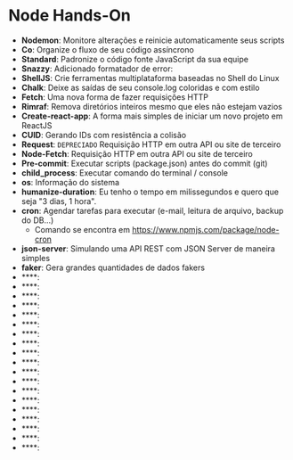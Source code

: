 # Node Hands-On

- **Nodemon**: Monitore alterações e reinicie automaticamente seus scripts
- **Co**: Organize o fluxo de seu código assíncrono
- **Standard**: Padronize o código fonte JavaScript da sua equipe
- **Snazzy**: Adicionado formatador de error: 
- **ShellJS**: Crie ferramentas multiplataforma baseadas no Shell do Linux
- **Chalk**: Deixe as saídas de seu console.log coloridas e com estilo
- **Fetch**: Uma nova forma de fazer requisições HTTP
- **Rimraf**: Remova diretórios inteiros mesmo que eles não estejam vazios
- **Create-react-app**: A forma mais simples de iniciar um novo projeto em ReactJS
- **CUID**: Gerando IDs com resistência a colisão
- **Request**: `DEPRECIADO` Requisição HTTP em outra API ou site de terceiro
- **Node-Fetch**: Requisição HTTP em outra API ou site de terceiro
- **Pre-commit**: Executar scripts (package.json) antes do commit (git)
- **child_process**: Executar comando do terminal / console
- **os**: Informação do sistema
- **humanize-duration**: Eu tenho o tempo em milissegundos e quero que seja "3 dias, 1 hora".
- **cron**: Agendar tarefas para executar (e-mail, leitura de arquivo, backup do DB...)
  - Comando se encontra em https://www.npmjs.com/package/node-cron
- **json-server**: Simulando uma API REST com JSON Server de maneira simples
- **faker**: Gera grandes quantidades de dados fakers
- ****:
- ****:
- ****:
- ****:
- ****:
- ****:
- ****:
- ****:
- ****:
- ****:
- ****:
- ****:
- ****:
- ****:
- ****:
- ****:
- ****:
- ****:
- ****: